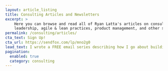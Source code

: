 ```yaml
---
layout: article_listing
title: Consulting Articles and Newsletters
excerpt: >
    Here you can browse and read all of Ryan Latta's articles on consulting dating back to 2015. There are articles on
    leadership, agile & lean practices, product management, and other stories as well.
permalink: /consulting/articles/
cta_text: Sign Up!
cta_url: https://sendfox.com/lp/mno2g0
lead_text: I wrote a FREE email series describing how I go about building software teams that have up to 10x performance!
pagination:
  enabled: true
  category: consulting
---
```

